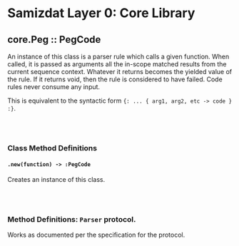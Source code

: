 Samizdat Layer 0: Core Library
==============================

core.Peg :: PegCode
-------------------

An instance of this class is a parser rule which calls a given function.
When called, it is passed as arguments all the in-scope matched results from
the current sequence context. Whatever it returns becomes the yielded value of
the rule. If it returns void, then the rule is considered to have failed.
Code rules never consume any input.

This is equivalent to the syntactic form
`{: ... { arg1, arg2, etc -> code } :}`.


<br><br>
### Class Method Definitions

#### `.new(function) -> :PegCode`

Creates an instance of this class.


<br><br>
### Method Definitions: `Parser` protocol.

Works as documented per the specification for the protocol.
